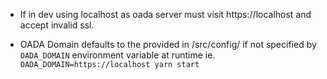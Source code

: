 - If in dev using localhost as oada server must visit https://localhost and
  accept invalid ssl.

- OADA Domain defaults to the provided in /src/config/ if not specified by `OADA_DOMAIN`
environment variable at runtime ie. `OADA_DOMAIN=https://localhost yarn start`
